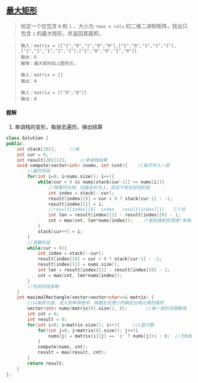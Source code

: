 ## [最大矩形](https://leetcode.cn/problems/maximal-rectangle/description/)

> 给定一个仅包含 `0` 和 `1` 、大小为 `rows x cols` 的二维二进制矩阵，找出只包含 `1` 的最大矩形，并返回其面积。

> ```
> 输入：matrix = [["1","0","1","0","0"],["1","0","1","1","1"],["1","1","1","1","1"],["1","0","0","1","0"]]
> 输出：6
> 解释：最大矩形如上图所示。
> ```
>
> ```
> 输入：matrix = []
> 输出：0
> ```
>
> ```
> 输入：matrix = [["0","0"]]
> 输出：0
> ```

#### 题解

1. 单调栈的变形，每层去遍历，弹出结算

```c++
class Solution {
public:
    int stack[201];     //栈
    int cur = 0;
    int result[201][2];     //单调栈结果
    void compute(vector<int> &nums, int &cnt){    //每次传入一层
        //遍历阶段
        for(int i=0; i<nums.size(); i++){
            while(cur > 0 && nums[stack[cur-1]] >= nums[i]){    
                //相等时出栈，后面会补充上，而且不用去检验阶段
                int index = stack[--cur];
                result[index][0] = cur > 0 ? stack[cur-1] : -1;
                result[index][1] = i;
                //result[index][0]  index   result[index][1]   三个点
                int len = result[index][1] - result[index][0] - 1;
                cnt = max(cnt, len*nums[index]);    //能拓展到的宽度*本身高度
            }
            stack[cur++] = i;
        }
        //清算阶段
        while(cur > 0){
            int index = stack[--cur];
            result[index][0] = cur > 0 ? stack[cur-1] : -1;
            result[index][1] = nums.size();
            int len = result[index][1] - result[index][0] - 1;
            cnt = max(cnt, len*nums[index]);
        }
        //检验阶段省略
    }
    int maximalRectangle(vector<vector<char>>& matrix) {
        //以每层为底，进入到单调栈中，根据左右更小的确定出栈元素的面积
        vector<int> nums(matrix[0].size(), 0);       //每一层的压缩数组
        int cnt = 0;
        int result = 0;
        for(int i=0; i<matrix.size(); i++){     //i是行数
            for(int j=0; j<matrix[0].size(); j++){
                nums[j] = matrix[i][j] == '1' ? nums[j]+1 : 0;  //为0就重置
            }
            compute(nums, cnt);
            result = max(result, cnt);
        }
        return result;
    }
};
```

